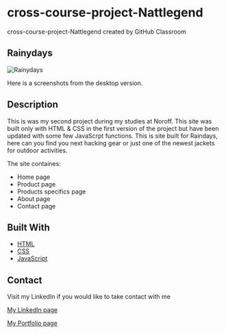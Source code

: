 # cross-course-project-Nattlegend
cross-course-project-Nattlegend created by GitHub Classroom

## Rainydays 

![Rainydays](https://user-images.githubusercontent.com/44141432/173125795-5f8d3d1f-c710-4621-823d-d68200d1bac9.jpg)

Here is a screenshots from the desktop version.

## Description

This is was my second project during my studies at Noroff. This site was built only with HTML & CSS in the first version of the project but have been
updated with some few JavaScrpt functions. This is site built for Raindays, here can you find you next hacking gear or just one of the newest jackets for
outdoor activities. 

The site containes:
- Home page
- Product page
- Products specifics page
- About page
- Contact page

## Built With

- [HTML](https://html.com/)
- [CSS](https://www.w3.org/)
- [JavaScript](http://vanilla-js.com/)


## Contact

Visit my LinkedIn if you would like to take contact with me

[My LinkedIn page](https://www.linkedin.com/in/linus-%C3%A5kerberg-4126891b1/)

[My Portfolio page](https://magical-piroshki-3a7d3f.netlify.app/)

